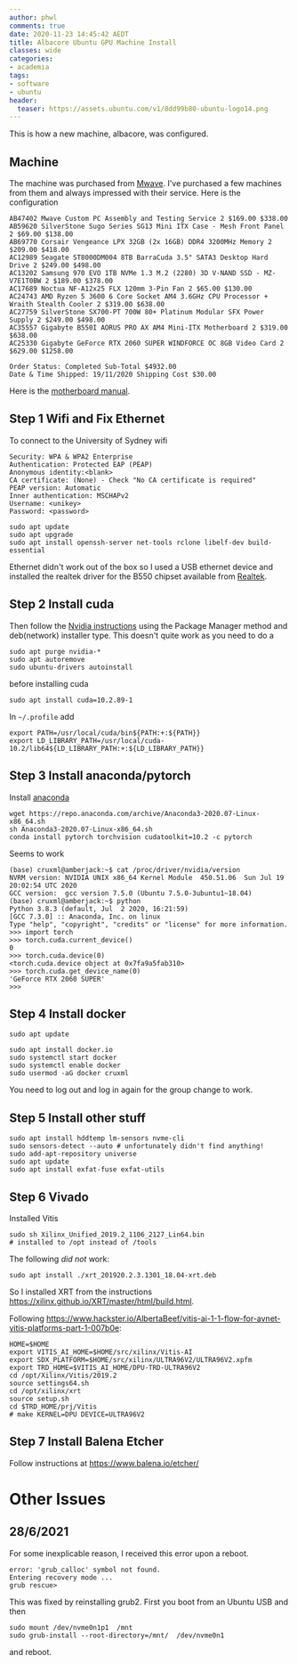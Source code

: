 ```yaml
---
author: phwl
comments: true
date: 2020-11-23 14:45:42 AEDT
title: Albacore Ubuntu GPU Machine Install
classes: wide
categories:
- academia
tags:
- software
- ubuntu
header:
  teaser: https://assets.ubuntu.com/v1/8dd99b80-ubuntu-logo14.png
---
```


This is how a new machine, albacore, was configured.

## Machine
The machine was purchased from [Mwave](http://mwave.com.au). I've purchased a few machines from them and always impressed with their service. Here is the configuration
```
AB47402 Mwave Custom PC Assembly and Testing Service 2 $169.00 $338.00
AB59620 SilverStone Sugo Series SG13 Mini ITX Case - Mesh Front Panel 2 $69.00 $138.00
AB69770 Corsair Vengeance LPX 32GB (2x 16GB) DDR4 3200MHz Memory 2 $209.00 $418.00
AC12989 Seagate ST8000DM004 8TB BarraCuda 3.5" SATA3 Desktop Hard Drive 2 $249.00 $498.00
AC13202 Samsung 970 EVO 1TB NVMe 1.3 M.2 (2280) 3D V-NAND SSD - MZ-V7E1T0BW 2 $189.00 $378.00
AC17689 Noctua NF-A12x25 FLX 120mm 3-Pin Fan 2 $65.00 $130.00
AC24743 AMD Ryzen 5 3600 6 Core Socket AM4 3.6GHz CPU Processor + Wraith Stealth Cooler 2 $319.00 $638.00
AC27759 SilverStone SX700-PT 700W 80+ Platinum Modular SFX Power Supply 2 $249.00 $498.00
AC35557 Gigabyte B550I AORUS PRO AX AM4 Mini-ITX Motherboard 2 $319.00 $638.00
AC25330 Gigabyte GeForce RTX 2060 SUPER WINDFORCE OC 8GB Video Card 2 $629.00 $1258.00

Order Status: Completed Sub-Total $4932.00
Date & Time Shipped: 19/11/2020 Shipping Cost $30.00
```
Here is the [motherboard manual](https://www.gigabyte.com/Motherboard/B550I-AORUS-PRO-AX-rev-10/support#support-manual).

## Step 1 Wifi and Fix Ethernet 
To connect to the University of Sydney wifi
```
Security: WPA & WPA2 Enterprise
Authentication: Protected EAP (PEAP)
Anonymous identity:<blank>
CA certificate: (None) - Check "No CA certificate is required"
PEAP version: Automatic
Inner authentication: MSCHAPv2
Username: <unikey> 
Password: <password>
```

```
sudo apt update
sudo apt upgrade
sudo apt install openssh-server net-tools rclone libelf-dev build-essential
```

Ethernet didn't work out of the box so I used a USB ethernet device and 
installed the realtek driver for the B550 chipset available
from [Realtek](https://www.realtek.com/en/component/zoo/category/network-interface-controllers-10-100-1000m-gigabit-ethernet-pci-express-software).

## Step 2 Install cuda
Then follow the [Nvidia instructions](https://docs.nvidia.com/cuda/cuda-installation-guide-linux/index.html)
using the Package Manager method and deb(network) installer type. This doesn't quite work as you need to do a
```
sudo apt purge nvidia-*
sudo apt autoremove
sudo ubuntu-drivers autoinstall
```
before installing cuda
```
sudo apt install cuda=10.2.89-1
```
In ```~/.profile``` add
```
export PATH=/usr/local/cuda/bin${PATH:+:${PATH}}
export LD_LIBRARY_PATH=/usr/local/cuda-10.2/lib64${LD_LIBRARY_PATH:+:${LD_LIBRARY_PATH}}
```

## Step 3 Install anaconda/pytorch
Install [anaconda](https://www.anaconda.com/products/individual)
```
wget https://repo.anaconda.com/archive/Anaconda3-2020.07-Linux-x86_64.sh
sh Anaconda3-2020.07-Linux-x86_64.sh
conda install pytorch torchvision cudatoolkit=10.2 -c pytorch
```

Seems to work
```
(base) cruxml@amberjack:~$ cat /proc/driver/nvidia/version
NVRM version: NVIDIA UNIX x86_64 Kernel Module  450.51.06  Sun Jul 19 20:02:54 UTC 2020
GCC version:  gcc version 7.5.0 (Ubuntu 7.5.0-3ubuntu1~18.04) 
(base) cruxml@amberjack:~$ python
Python 3.8.3 (default, Jul  2 2020, 16:21:59) 
[GCC 7.3.0] :: Anaconda, Inc. on linux
Type "help", "copyright", "credits" or "license" for more information.
>>> import torch
>>> torch.cuda.current_device()
0
>>> torch.cuda.device(0)
<torch.cuda.device object at 0x7fa9a5fab310>
>>> torch.cuda.get_device_name(0)
'GeForce RTX 2060 SUPER'
>>> 
```

## Step 4 Install docker
```
sudo apt update

sudo apt install docker.io
sudo systemctl start docker
sudo systemctl enable docker
sudo usermod -aG docker cruxml
```
You need to log out and log in again for the group change to work.

## Step 5 Install other stuff
```
sudo apt install hddtemp lm-sensors nvme-cli
sudo sensors-detect --auto # unfortunately didn't find anything!
sudo add-apt-repository universe
sudo apt update
sudo apt install exfat-fuse exfat-utils
```

## Step 6 Vivado
Installed Vitis 
```
sudo sh Xilinx_Unified_2019.2_1106_2127_Lin64.bin
# installed to /opt instead of /tools
```

The following *did not* work:
```
sudo apt install ./xrt_201920.2.3.1301_18.04-xrt.deb
```

So I installed XRT from the instructions <https://xilinx.github.io/XRT/master/html/build.html>.

Following <https://www.hackster.io/AlbertaBeef/vitis-ai-1-1-flow-for-avnet-vitis-platforms-part-1-007b0e>:
```
HOME=$HOME
export VITIS_AI_HOME=$HOME/src/xilinx/Vitis-AI
export SDX_PLATFORM=$HOME/src/xilinx/ULTRA96V2/ULTRA96V2.xpfm
export TRD_HOME=$VITIS_AI_HOME/DPU-TRD-ULTRA96V2
cd /opt/Xilinx/Vitis/2019.2
source settings64.sh
cd /opt/xilinx/xrt
source setup.sh
cd $TRD_HOME/prj/Vitis
# make KERNEL=DPU DEVICE=ULTRA96V2
```

## Step 7 Install Balena Etcher
Follow instructions at <https://www.balena.io/etcher/>


# Other Issues
## 28/6/2021

For some inexplicable reason, I received this error upon a reboot.
```
error: 'grub_calloc' symbol not found.
Entering recovery mode ...
grub rescue>
```

This was fixed by reinstalling grub2. First you boot from an Ubuntu USB and
then
```
sudo mount /dev/nvme0n1p1  /mnt    
sudo grub-install --root-directory=/mnt/  /dev/nvme0n1
```
and reboot.

